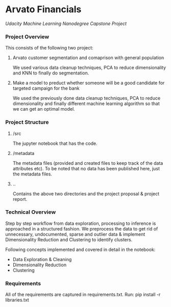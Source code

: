# Arvato Financials
_Udacity Machine Learning Nanodegree Capstone Project_

### Project Overview
This consists of the following two project:

1. Arvato customer segmentation and comaprison with general population

    We used various data cleanup techniques, PCA to reduce dimensionality and KNN to finally do segmentation.

2. Make a model to preduct whether someone will be a good candidate for targeted campaign for the bank

    We used the previously done data cleanup techniques, PCA to reduce dimensionality and finally different machine learning algorithm so that we can get an optimal model.
    
    
### Project Structure
1. /src

    The jupyter notebook that has the code.
    
2. /metadata

    The metadata files (provided and created files to keep track of the data attributes etc). To be noted that no data has been published here, just the metadata files.    

3. ..

    Contains the above two directories and the project proposal & project report.

### Technical Overview

Step by step workflow from data exploration, processing to inference is approached in a structured fashion. We preprocess the data to get rid of unnecessary, undocumented, sparse and outlier data & implement Dimensionality Reduction and Clustering to identify clusters. 

Following concepts implemented and covered in detail in the notebook:

* Data Exploration & Cleaning
* Dimensionality Reduction
* Clustering


### Requirements

All of the requirements are captured in requirements.txt. Run: pip install -r libraries.txt
